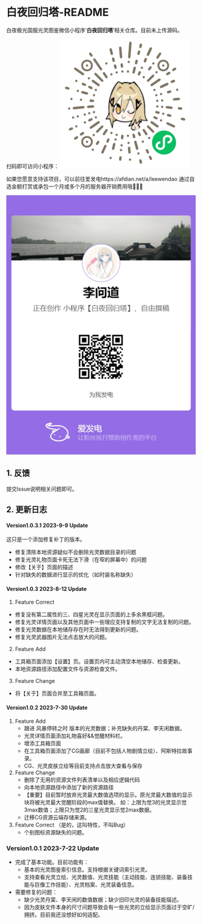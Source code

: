 # 白夜回归塔-README
白夜极光国服光灵图鉴微信小程序‘**白夜回归塔**’相关仓库。目前未上传源码。

扫码即可访问小程序：
![](./qrcode.jpg)

如果您愿意支持该项目，可以前往爱发电https://afdian.net/a/leewendao 通过自选金额打赏或承包一个月或多个月的服务器开销费用哦🥰🥰🥰

![sponsor](./afdian.jpg)

## 1. 反馈

提交Issue说明相关问题即可。

## 2. 更新日志

#### Version1.0.3.1 2023-9-9 Update

这只是一个添加修复补丁的版本。

-  修复清除本地资源疑似不会删除光灵数据目录的问题
-  修复光灵礼物页面卡死无法下滑（在窄的屏幕中）的问题
-  修改【关于】页面的描述
-  针对缺失的数据进行显示的优化（如时装名称缺失）

#### Version1.0.3 2023-8-12 Update

1. Feature Correct

-  修复没有第二属性的三、四星光灵在显示页面的上多余黑框问题。
-  修复光灵详情页面以及其他页面中一些理应支持复制的文字无法复制的问题。
-  修复光灵数据在本地储存存在时无法得到更新的问题。
-  修复光灵武器图片无法点击放大的问题。

2. Feature Add

-  工具箱页面添加【设置】页。设置页内可主动清空本地储存、检查更新。
-  本地资源路径添加配置文件与资源检查文件。

3. Feature Change

-  将【关于】页面合并至工具箱页面。

#### Version1.0.2 2023-7-30 Update

1. Feature Add
   - 跟进 风暴停转之时 版本的光灵数据；补充缺失的丹棠、李天闲数据。
   -  光灵详情页面添加礼物喜好&&觉醒材料栏。
   - 增添工具箱页面
   - 在工具箱页面添加了CG画廊（目前不包括人物剧情立绘）、阿斯特拉故事录。
   - CG、光灵皮肤立绘等目前支持点击放大查看与保存
2. Feature Change
   - 删除了无用的资源文件列表清单以及相应逻辑代码
   - 向本地资源路径中添加了新的资源路径
   - 【重要】目前暂时放弃光灵最大数值选项的显示。原光灵最大数值的显示块将被光灵最大觉醒阶段的max值替换。
     如：上限为觉3的光灵显示觉3max数值；上限只为觉2的三星光灵显示觉2max数据。
   - 迁移CG资源云端存储来源。
3. Feature Correct （是的，这叫特性，不叫Bug）
   - 个别图标资源缺失的问题。

### Version1.0.1 2023-7-22 Update

- 完成了基本功能。目前功能有：
  - 基本的光灵图鉴索引信息。支持根据关键词索引光灵。
  - 支持查看光灵立绘、光灵数值、光灵技能（主动技能、连锁技能、装备技能与巨像工作技能）、光灵档案、光灵装备信息。
- 需要修复的问题：
  - 缺少光灵丹棠、李天闲的数值数据；缺少旧印光灵的装备技能描述。
  - 因为皮肤文件本身的尺寸问题导致会有一些光灵的立绘显示页面过于空旷/拥挤。目前我还没想好如何适配。
  
  